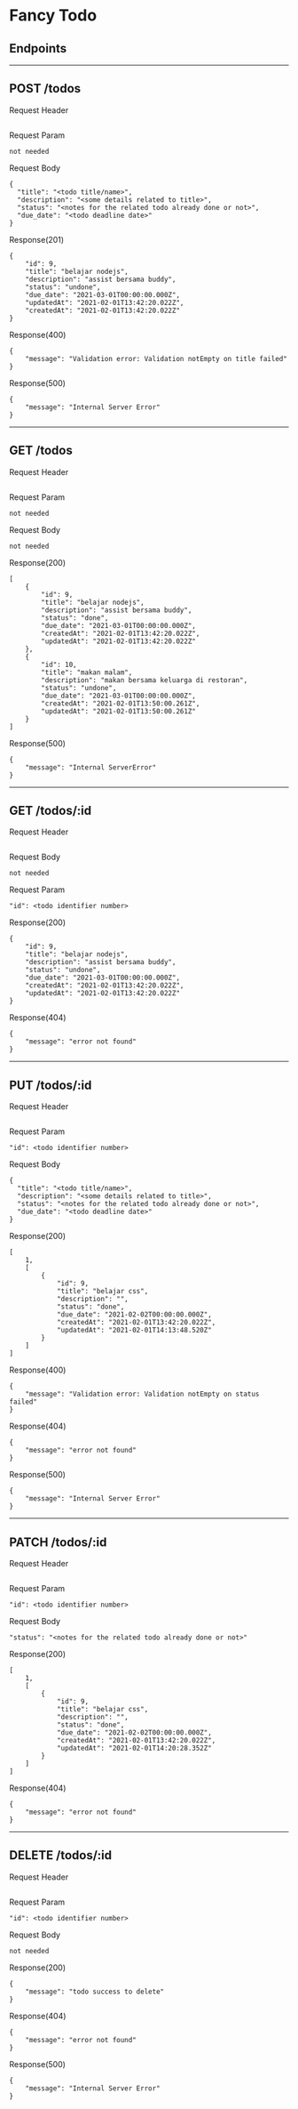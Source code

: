 # Fancy Todo 

## Endpoints
---

## POST /todos

Request Header
```

```

Request Param
```
not needed
```

Request Body
```
{
  "title": "<todo title/name>",
  "description": "<some details related to title>",
  "status": "<notes for the related todo already done or not>",
  "due_date": "<todo deadline date>"
}
```

Response(201)
```
{
    "id": 9,
    "title": "belajar nodejs",
    "description": "assist bersama buddy",
    "status": "undone",
    "due_date": "2021-03-01T00:00:00.000Z",
    "updatedAt": "2021-02-01T13:42:20.022Z",
    "createdAt": "2021-02-01T13:42:20.022Z"
}
```

Response(400)
```
{
    "message": "Validation error: Validation notEmpty on title failed"
}
```

Response(500)
```
{
    "message": "Internal Server Error"
}

```

---
## GET /todos

Request Header
```

```

Request Param
```
not needed
```

Request Body
```
not needed
```

Response(200)
```
[
    {
        "id": 9,
        "title": "belajar nodejs",
        "description": "assist bersama buddy",
        "status": "done",
        "due_date": "2021-03-01T00:00:00.000Z",
        "createdAt": "2021-02-01T13:42:20.022Z",
        "updatedAt": "2021-02-01T13:42:20.022Z"
    },
    {
        "id": 10,
        "title": "makan malam",
        "description": "makan bersama keluarga di restoran",
        "status": "undone",
        "due_date": "2021-03-01T00:00:00.000Z",
        "createdAt": "2021-02-01T13:50:00.261Z",
        "updatedAt": "2021-02-01T13:50:00.261Z"
    }
]
```

Response(500)
```
{
    "message": "Internal ServerError"
}
```
---
## GET /todos/:id

Request Header
```

```

Request Body
```
not needed
```

Request Param
```
"id": <todo identifier number>
```

Response(200)
```
{
    "id": 9,
    "title": "belajar nodejs",
    "description": "assist bersama buddy",
    "status": "undone",
    "due_date": "2021-03-01T00:00:00.000Z",
    "createdAt": "2021-02-01T13:42:20.022Z",
    "updatedAt": "2021-02-01T13:42:20.022Z"
}
```
Response(404)
```
{
    "message": "error not found"
}
```
---
## PUT /todos/:id

Request Header
```

```

Request Param
```
"id": <todo identifier number>
```

Request Body
```
{
  "title": "<todo title/name>",
  "description": "<some details related to title>",
  "status": "<notes for the related todo already done or not>",
  "due_date": "<todo deadline date>"
}
```

Response(200)
```
[
    1,
    [
        {
            "id": 9,
            "title": "belajar css",
            "description": "",
            "status": "done",
            "due_date": "2021-02-02T00:00:00.000Z",
            "createdAt": "2021-02-01T13:42:20.022Z",
            "updatedAt": "2021-02-01T14:13:48.520Z"
        }
    ]
]
```

Response(400)
```
{
    "message": "Validation error: Validation notEmpty on status failed"
}
```

Response(404)
```
{
    "message": "error not found"
}
```

Response(500)
```
{
    "message": "Internal Server Error"
}
```
---
## PATCH /todos/:id

Request Header
```

```

Request Param
```
"id": <todo identifier number>
```

Request Body
```
"status": "<notes for the related todo already done or not>"
```

Response(200)
```
[
    1,
    [
        {
            "id": 9,
            "title": "belajar css",
            "description": "",
            "status": "done",
            "due_date": "2021-02-02T00:00:00.000Z",
            "createdAt": "2021-02-01T13:42:20.022Z",
            "updatedAt": "2021-02-01T14:20:28.352Z"
        }
    ]
]
```

Response(404)
```
{
    "message": "error not found"
}
```
---
## DELETE /todos/:id

Request Header
```

```

Request Param
```
"id": <todo identifier number>
```

Request Body
```
not needed
```

Response(200)
```
{
    "message": "todo success to delete"
}
```

Response(404)
```
{
    "message": "error not found"
}
```

Response(500)
```
{
    "message": "Internal Server Error"
}
```


